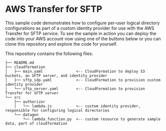 # AWS Transfer for SFTP

This sample code demonstrates how to configure per-user logical directory configurations as part of a custom identity provider for use with the 
AWS Transfer for SFTP service.  To see the sample in action you can deploy the code into your AWS account now using one of the buttons below or you
can clone this repository and explore the code for yourself.

This repository contains the following files:
```
├── README.md
├── cloudformation
│   ├── main.yaml               <-- CloudFormation to deploy S3 buckets, an SFTP server, and identity provider
│   ├── sftp_idp.yaml           <-- CloudFormation to provision custom identity provider
│   └── sftp_server.yaml        <-- CloudFormation to provision Transfer for SFTP server
└── src
    ├── authorizor
    │   └── lambda.js           <-- custom identity provider, responsible for configuring logical directories
    └── datagen
        └── lambda_function.py  <-- custom resource to generate sample data, part of cloudformation
```

